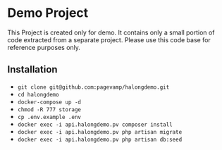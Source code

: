 # Demo Project

This Project is created only for demo. It contains only a small portion of code extracted from a separate project.
Please use this code base for reference purposes only. 

## Installation
* `git clone git@github.com:pagevamp/halongdemo.git`
* `cd halongdemo`
* `docker-compose up -d`
* `chmod -R 777 storage`
* `cp .env.example .env`
* `docker exec -i api.halongdemo.pv composer install`
* `docker exec -i api.halongdemo.pv php artisan migrate`
* `docker exec -i api.halongdemo.pv php artisan db:seed`


